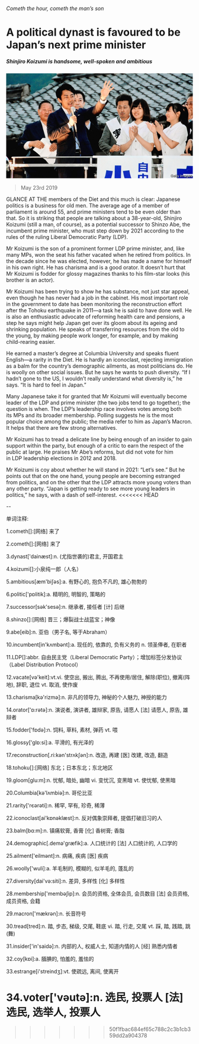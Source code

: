 ###### Cometh the hour, cometh the man’s son

# A political dynast is favoured to be Japan’s next prime minister 

##### Shinjiro Koizumi is handsome, well-spoken and ambitious 

![image](images/20190525_asp002.jpg) 

> May 23rd 2019 

GLANCE AT THE members of the Diet and this much is clear: Japanese politics is a business for old men. The average age of a member of parliament is around 55, and prime ministers tend to be even older than that. So it is striking that people are talking about a 38-year-old, Shinjiro Koizumi (still a man, of course), as a potential successor to Shinzo Abe, the incumbent prime minister, who must step down by 2021 according to the rules of the ruling Liberal Democratic Party (LDP). 

Mr Koizumi is the son of a prominent former LDP prime minister, and, like many MPs, won the seat his father vacated when he retired from politics. In the decade since he was elected, however, he has made a name for himself in his own right. He has charisma and is a good orator. It doesn’t hurt that Mr Koizumi is fodder for glossy magazines thanks to his film-star looks (his brother is an actor). 

Mr Koizumi has been trying to show he has substance, not just star appeal, even though he has never had a job in the cabinet. His most important role in the government to date has been monitoring the reconstruction effort after the Tohoku earthquake in 2011—a task he is said to have done well. He is also an enthusiastic advocate of reforming health care and pensions, a step he says might help Japan get over its gloom about its ageing and shrinking population. He speaks of transferring resources from the old to the young, by making people work longer, for example, and by making child-rearing easier. 

He earned a master’s degree at Columbia University and speaks fluent English—a rarity in the Diet. He is hardly an iconoclast, rejecting immigration as a balm for the country’s demographic ailments, as most politicians do. He is woolly on other social issues. But he says he wants to push diversity. “If I hadn’t gone to the US, I wouldn’t really understand what diversity is,” he says. “It is hard to feel in Japan.” 

Many Japanese take it for granted that Mr Koizumi will eventually become leader of the LDP and prime minister (the two jobs tend to go together); the question is when. The LDP’s leadership race involves votes among both its MPs and its broader membership. Polling suggests he is the most popular choice among the public; the media refer to him as Japan’s Macron. It helps that there are few strong alternatives. 

Mr Koizumi has to tread a delicate line by being enough of an insider to gain support within the party, but enough of a critic to earn the respect of the public at large. He praises Mr Abe’s reforms, but did not vote for him in LDP leadership elections in 2012 and 2018. 

Mr Koizumi is coy about whether he will stand in 2021: “Let’s see.” But he points out that on the one hand, young people are becoming estranged from politics, and on the other that the LDP attracts more young voters than any other party. “Japan is getting ready to see more young leaders in politics,” he says, with a dash of self-interest. 
<<<<<<< HEAD

-- 

 单词注释:

1.cometh[]:[网络] 来了 

2.cometh[]:[网络] 来了 

3.dynast['dainæst]:n. (尤指世袭的)君主, 开国君主 

4.koizumi[]:小泉纯一郎（人名） 

5.ambitious[æm'biʃәs]:a. 有野心的, 抱负不凡的, 雄心勃勃的 

6.politic['pɒlitik]:a. 精明的, 明智的, 策略的 

7.successor[sәk'sesә]:n. 继承者, 接任者 [计] 后继 

8.shinzo[]:[网络] 晋三；爆裂战士战蓝宝；神像 

9.abe[eib]:n. 亚伯（男子名, 等于Abraham） 

10.incumbent[in'kʌmbәnt]:a. 现任的, 依靠的, 负有义务的 n. 领圣俸者, 在职者 

11.LDP[]:abbr. 自由民主党（Liberal Democratic Party）；增加标签分发协议（Label Distribution Protocol） 

12.vacate[vә'keit]:vt.vi. 使空出, 搬出, 腾出, 不再使用/居住, 解除(职位), 撤离(阵地), 辞职, 退位 vt. 取消, 使作废 

13.charisma[kә'rizmә]:n. 非凡的领导力, 神秘的个人魅力, 神授的能力 

14.orator['ɒ:rәtә]:n. 演说者, 演讲者, 雄辩家, 原告, 请愿人 [法] 请愿人, 原告, 雄辩者 

15.fodder['fɒdә]:n. 饲料, 草料, 素材, 弹药 vt. 喂 

16.glossy['glɒ:si]:a. 平滑的, 有光泽的 

17.reconstruction[.ri:kәn'strʌkʃәn]:n. 改造, 再建 [医] 改建, 改造, 翻造 

18.tohoku[]:[网络] 东北；日本东北；东北地区 

19.gloom[glu:m]:n. 忧郁, 暗处, 幽暗 vi. 变忧沉, 变黑暗 vt. 使忧郁, 使黑暗 

20.Columbia[kә'lʌmbiә]:n. 哥伦比亚 

21.rarity['rєәrәti]:n. 稀罕, 罕有, 珍奇, 稀薄 

22.iconoclast[ai'kɒnәklæst]:n. 反对偶象崇拜者, 提倡打破旧习的人 

23.balm[bɑ:m]:n. 镇痛软膏, 香膏 [化] 香树膏; 香脂 

24.demographic[.demә'græfik]:a. 人口统计的 [法] 人口统计的, 人口学的 

25.ailment['eilmәnt]:n. 病痛, 疾病 [医] 疾病 

26.woolly['wuli]:a. 羊毛制的, 模糊的, 似羊毛的, 蓬乱的 

27.diversity[dai'vә:siti]:n. 差异, 多样性 [化] 多样性 

28.membership['membәʃip]:n. 会员的资格, 全体会员, 会员数目 [法] 会员资格, 成员资格, 会籍 

29.macron['mækrәn]:n. 长音符号 

30.tread[tred]:n. 踏, 步态, 梯级, 交尾, 鞋底 vi. 踏, 行走, 交尾 vt. 踩, 踏, 践踏, 跳(舞) 

31.insider['in'saidә]:n. 内部的人, 权威人士, 知道内情的人 [经] 熟悉内情者 

32.coy[kɒi]:a. 腼腆的, 怕羞的, 羞怯的 

33.estrange[i'streindʒ]:vt. 使疏远, 离间, 使离开 

34.voter['vәutә]:n. 选民, 投票人 [法] 选民, 选举人, 投票人 
=======
>>>>>>> 50f1fbac684ef65c788c2c3b1cb359dd2a904378

